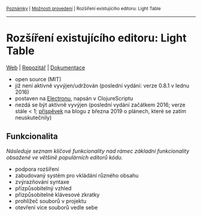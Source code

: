 <sub>[Poznámky](../README.md)
| [Možnosti provedení](README.md)
| Rozšíření existujícího editoru: Light Table
<sub>

---

# Rozšíření existujícího editoru: Light Table

[Web](http://lighttable.com)
| [Repozitář](https://github.com/LightTable/LightTable)
| [Dokumentace](http://docs.lighttable.com)

- open source (MIT)
- již není aktivně vyvýjen/udržován (poslední vydání: verze 0.8.1 v lednu 2016)
- postaven na [Electronu](electron.md), napsán v ClojureScriptu
- nezdá se být aktivně vyvýjen (poslední vydání začátkem 2016; verze stále < 1;
    [příspěvek](http://lighttable.com/2019/03/31/New-year-old-plans/) na blogu z
    března 2019 o plánech, které se zatím neuskutečnily)

## Funkcionalita

*Následuje seznam klíčové funkcionality nad rámec základní funkcionality
obsažené ve většině populárních editorů kódu.*

- podpora rozšíření
- zabudovaný systém pro vkládání různého obsahu
- zvýrazňování syntaxe
- přizpůsobitelný vzhled
- přizpůsobitelné klávesové zkratky
- prohlížeč souborů v projektu
- otevření více souborů vedle sebe
